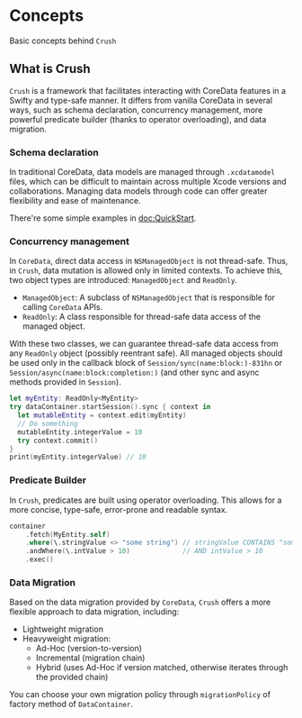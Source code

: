 # Concepts

Basic concepts behind `Crush`

## What is Crush

`Crush` is a framework that facilitates interacting with CoreData features in a Swifty and type-safe manner. It differs from vanilla CoreData in several ways, such as schema declaration, concurrency management, more powerful predicate builder (thanks to operator overloading), and data migration.

### Schema declaration

In traditional CoreData, data models are managed through `.xcdatamodel` files, which can be difficult to maintain across multiple Xcode versions and collaborations. Managing data models through code can offer greater flexibility and ease of maintenance.

There're some simple examples in <doc:QuickStart>.

### Concurrency management

In `CoreData`, direct data access in `NSManagedObject` is not thread-safe. Thus, in `Crush`, data mutation is allowed only in limited contexts. To achieve this, two object types are introduced: `ManagedObject` and `ReadOnly`.

- ``ManagedObject``: A subclass of `NSManagedObject` that is responsible for calling `CoreData` APIs.
- ``ReadOnly``: A class responsible for thread-safe data access of the managed object.

With these two classes, we can guarantee thread-safe data access from any ``ReadOnly`` object (possibly reentrant safe). All managed objects should be used only in the callback block of ``Session/sync(name:block:)-831hn`` or ``Session/async(name:block:completion:)`` (and other sync and async methods provided in ``Session``).

```swift
let myEntity: ReadOnly<MyEntity>
try dataContainer.startSession().sync { context in
  let mutableEntity = context.edit(myEntity)
  // Do something
  mutableEntity.integerValue = 10
  try context.commit()
}
print(myEntity.integerValue) // 10
```

### Predicate Builder

In `Crush`, predicates are built using operator overloading. This allows for a more concise, type-safe, error-prone and readable syntax.

```swift
container
    .fetch(MyEntity.self)
    .where(\.stringValue <> "some string") // stringValue CONTAINS "some string"
    .andWhere(\.intValue > 10)             // AND intValue > 10
    .exec()
```

### Data Migration

Based on the data migration provided by `CoreData`, `Crush` offers a more flexible approach to data migration, including:

- Lightweight migration
- Heavyweight migration:
    - Ad-Hoc (version-to-version)
    - Incremental (migration chain)
    - Hybrid (uses Ad-Hoc if version matched, otherwise iterates through the provided chain)

You can choose your own migration policy through `migrationPolicy` of factory method of ``DataContainer``. 

